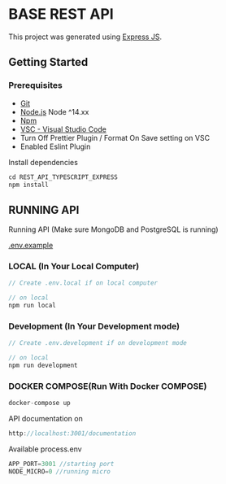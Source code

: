 # BASE REST API
This project was generated using [Express JS](https://expressjs.com/).
## Getting Started
### Prerequisites

- [Git](https://git-scm.com/)
- [Node.js](nodejs.org) Node ^14.xx
- [Npm](https://npmjs.com)
- [VSC - Visual Studio Code](https://code.visualstudio.com/download)
- Turn Off Prettier Plugin / Format On Save setting on VSC
- Enabled Eslint Plugin


Install dependencies
```javascript
cd REST_API_TYPESCRIPT_EXPRESS
npm install
```

## RUNNING API
Running API (Make sure MongoDB and PostgreSQL is running)

[.env.example](.env.local.example)
### LOCAL (In Your Local Computer)
```javascript
// Create .env.local if on local computer

// on local
npm run local

```

### Development (In Your Development mode)
```javascript
// Create .env.development if on development mode

// on local
npm run development

```

### DOCKER COMPOSE(Run With Docker COMPOSE)
```javascript
docker-compose up
```


API documentation on
```javascript
http://localhost:3001/documentation
```

Available process.env
```javascript
APP_PORT=3001 //starting port
NODE_MICRO=0 //running micro
```